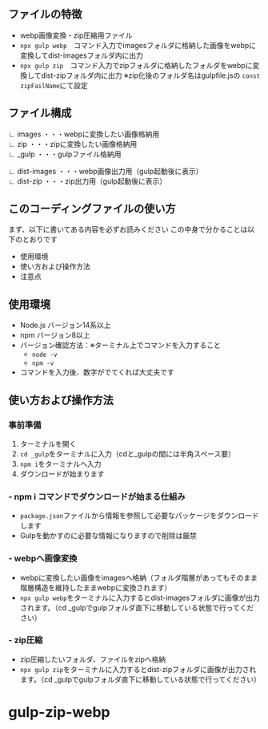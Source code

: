 ## ファイルの特徴
- webp画像変換・zip圧縮用ファイル
- `npx gulp webp`　コマンド入力でimagesフォルダに格納した画像をwebpに変換してdist-imagesフォルダ内に出力
- `npx gulp zip`　コマンド入力でzipフォルダに格納したフォルダをwebpに変換してdist-zipフォルダ内に出力 ※zip化後のフォルダ名はgulpfile.jsの `const zipFailName`にて設定

## ファイル構成  
∟ images ・・・webpに変換したい画像格納用  
∟ zip ・・・zipに変換したい画像格納用  
∟ _gulp ・・・gulpファイル格納用      

∟ dist-images ・・・webp画像出力用（gulp起動後に表示）    
∟ dist-zip ・・・zip出力用（gulp起動後に表示）      


## このコーディングファイルの使い方
まず、以下に書いてある内容を必ずお読みください
この中身で分かることは以下のとおりです

- 使用環境
- 使い方および操作方法
- 注意点 

## 使用環境
- Node.js バージョン14系以上
- npm バージョン8以上
- バージョン確認方法：※ターミナル上でコマンドを入力すること
  - `node -v`
  - `npm -v`
- コマンドを入力後、数字がでてくれば大丈夫です

## 使い方および操作方法 
### 事前準備
1. ターミナルを開く
2. `cd _gulp`をターミナルに入力（cdと_gulpの間には半角スペース要）
3. `npm i`をターミナルへ入力
4. ダウンロードが始まります
### - npm i コマンドでダウンロードが始まる仕組み
- `package.json`ファイルから情報を参照して必要なパッケージをダウンロードします
- Gulpを動かすのに必要な情報になりますので削除は厳禁
### - webpへ画像変換
- webpに変換したい画像をimagesへ格納（フォルダ階層があってもそのまま階層構造を維持したままwebpに変換されます）
- `npx gulp webp`をターミナルに入力するとdist-imagesフォルダに画像が出力されます。（cd _gulpでgulpフォルダ直下に移動している状態で行ってください）
### - zip圧縮
- zip圧縮したいフォルダ、ファイルをzipへ格納
- `npx gulp zip`をターミナルに入力するとdist-zipフォルダに画像が出力されます。（cd _gulpでgulpフォルダ直下に移動している状態で行ってください）

# gulp-zip-webp
